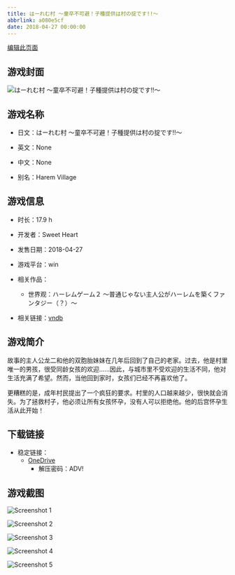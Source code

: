 ```yaml
---
title: はーれむ村 ～童卒不可避！子種提供は村の掟です!!～
abbrlink: a080e5cf
date: 2018-04-27 00:00:00
---
```

[编辑此页面](https://github.com/ACG-3/ADV3-source/blob/main/source/_posts/games/%E3%81%AF%E3%83%BC%E3%82%8C%E3%82%80%E6%9D%91%20%EF%BD%9E%E7%AB%A5%E5%8D%92%E4%B8%8D%E5%8F%AF%E9%81%BF%EF%BC%81%E5%AD%90%E7%A8%AE%E6%8F%90%E4%BE%9B%E3%81%AF%E6%9D%91%E3%81%AE%E6%8E%9F%E3%81%A7%E3%81%99%21%21%EF%BD%9E.md)

## 游戏封面

![はーれむ村 ～童卒不可避！子種提供は村の掟です!!～](https://pan.timero.xyz/d/onedrive/img_lib_001/%E3%81%AF%E3%83%BC%E3%82%8C%E3%82%80%E6%9D%91%20%EF%BD%9E%E7%AB%A5%E5%8D%92%E4%B8%8D%E5%8F%AF%E9%81%BF%EF%BC%81%E5%AD%90%E7%A8%AE%E6%8F%90%E4%BE%9B%E3%81%AF%E6%9D%91%E3%81%AE%E6%8E%9F%E3%81%A7%E3%81%99%21%21%EF%BD%9E_cover.avif)


## 游戏名称

- 日文：はーれむ村 ～童卒不可避！子種提供は村の掟です!!～
- 英文：None
- 中文：None

- 别名：Harem Village


## 游戏信息

- 时长：17.9 h
- 开发者：Sweet Heart
- 发售日期：2018-04-27
- 游戏平台：win
- 相关作品：
   - 世界观：ハーレムゲーム２ ～普通じゃない主人公がハーレムを築くファンタジー（？）～

- 相关链接：[vndb](https://vndb.org/v22513)


## 游戏简介

故事的主人公龙二和他的双胞胎妹妹在几年后回到了自己的老家。过去，他是村里唯一的男孩，很受同龄女孩的欢迎......因此，与城市里不受欢迎的生活不同，他对生活充满了希望。然而，当他回到家时，女孩们已经不再喜欢他了。

更糟糕的是，成年村民提出了一个疯狂的要求。村里的人口越来越少，很快就会消失。为了拯救村子，他必须让所有女孩怀孕，没有人可以拒绝他。他的后宫怀孕生活从此开始！


## 下载链接

- 稳定链接：
    - [OneDrive](https://pan.timero.xyz/onedrive/adv_lib_001/%E3%81%AF%E3%83%BC%E3%82%8C%E3%82%80%E6%9D%91%20%EF%BD%9E%E7%AB%A5%E5%8D%92%E4%B8%8D%E5%8F%AF%E9%81%BF%EF%BC%81%E5%AD%90%E7%A8%AE%E6%8F%90%E4%BE%9B%E3%81%AF%E6%9D%91%E3%81%AE%E6%8E%9F%E3%81%A7%E3%81%99%21%21%EF%BD%9E)
        - 解压密码：ADV!



## 游戏截图


![Screenshot 1](https://pan.timero.xyz/d/onedrive/img_lib_001/%E3%81%AF%E3%83%BC%E3%82%8C%E3%82%80%E6%9D%91%20%EF%BD%9E%E7%AB%A5%E5%8D%92%E4%B8%8D%E5%8F%AF%E9%81%BF%EF%BC%81%E5%AD%90%E7%A8%AE%E6%8F%90%E4%BE%9B%E3%81%AF%E6%9D%91%E3%81%AE%E6%8E%9F%E3%81%A7%E3%81%99%21%21%EF%BD%9E_Screenshot_1.avif)

![Screenshot 2](https://pan.timero.xyz/d/onedrive/img_lib_001/%E3%81%AF%E3%83%BC%E3%82%8C%E3%82%80%E6%9D%91%20%EF%BD%9E%E7%AB%A5%E5%8D%92%E4%B8%8D%E5%8F%AF%E9%81%BF%EF%BC%81%E5%AD%90%E7%A8%AE%E6%8F%90%E4%BE%9B%E3%81%AF%E6%9D%91%E3%81%AE%E6%8E%9F%E3%81%A7%E3%81%99%21%21%EF%BD%9E_Screenshot_2.avif)

![Screenshot 3](https://pan.timero.xyz/d/onedrive/img_lib_001/%E3%81%AF%E3%83%BC%E3%82%8C%E3%82%80%E6%9D%91%20%EF%BD%9E%E7%AB%A5%E5%8D%92%E4%B8%8D%E5%8F%AF%E9%81%BF%EF%BC%81%E5%AD%90%E7%A8%AE%E6%8F%90%E4%BE%9B%E3%81%AF%E6%9D%91%E3%81%AE%E6%8E%9F%E3%81%A7%E3%81%99%21%21%EF%BD%9E_Screenshot_3.avif)

![Screenshot 4](https://pan.timero.xyz/d/onedrive/img_lib_001/%E3%81%AF%E3%83%BC%E3%82%8C%E3%82%80%E6%9D%91%20%EF%BD%9E%E7%AB%A5%E5%8D%92%E4%B8%8D%E5%8F%AF%E9%81%BF%EF%BC%81%E5%AD%90%E7%A8%AE%E6%8F%90%E4%BE%9B%E3%81%AF%E6%9D%91%E3%81%AE%E6%8E%9F%E3%81%A7%E3%81%99%21%21%EF%BD%9E_Screenshot_4.avif)

![Screenshot 5](https://pan.timero.xyz/d/onedrive/img_lib_001/%E3%81%AF%E3%83%BC%E3%82%8C%E3%82%80%E6%9D%91%20%EF%BD%9E%E7%AB%A5%E5%8D%92%E4%B8%8D%E5%8F%AF%E9%81%BF%EF%BC%81%E5%AD%90%E7%A8%AE%E6%8F%90%E4%BE%9B%E3%81%AF%E6%9D%91%E3%81%AE%E6%8E%9F%E3%81%A7%E3%81%99%21%21%EF%BD%9E_Screenshot_5.avif)

